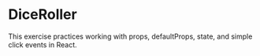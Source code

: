 # DiceRoller

This exercise practices working with props, defaultProps, state, and simple click events in React.

